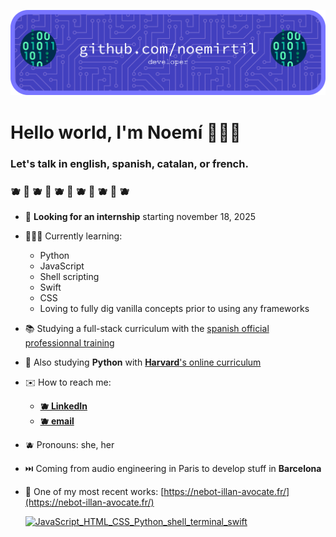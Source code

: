 ![Header](./github-banner.png)
# Hello world, I'm Noemí 👩🏻‍💻
### Let's talk in english, spanish, catalan, or french.
### 🫐 🌱 🫐 🌱 🫐 🌱 🫐 🌱 🫐 🌱 🫐 




- 🔎 **Looking for an internship** starting november 18, 2025
- 👩🏻‍💻 Currently learning:
	- Python
	- JavaScript
	- Shell scripting
	- Swift
	- CSS
	- Loving to fully dig vanilla concepts prior to using any frameworks
- 📚 Studying a full-stack curriculum with the [spanish official professionnal training](https://sede.sepe.gob.es/especialidadesformativas/RXBuscadorEFRED/DetalleEspecialidad.do?metodo=modulada&codEspecialidad=IFCD0210&volver=true&idBusquedaFormacion=&volverUrl=)
- 🐍 Also studying **Python** with [**Harvard**'s online curriculum](https://pll.harvard.edu/course/cs50s-introduction-programming-python)
- ✉️ How to reach me: 
	- **[🫐 LinkedIn](https://www.linkedin.com/in/noemie-baudouin/)**
	- **[🫐 email](noemirtil@gmail.com)**
- 🫐 Pronouns: she, her
- ⏭️ Coming from audio engineering in Paris to develop stuff in **Barcelona**
- 📌 One of my most recent works: [https://nebot-illan-avocate.fr/](https://nebot-illan-avocate.fr/)

	[![JavaScript_HTML_CSS_Python_shell_terminal_swift](https://pimp-my-readme-next.vercel.app/api/technology?technology=Python_JavaScript)](https://pimp-my-readme-next.vercel.app)

